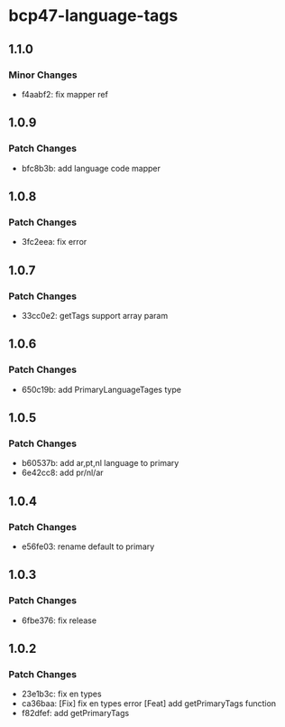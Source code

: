 # bcp47-language-tags

## 1.1.0

### Minor Changes

- f4aabf2: fix mapper ref

## 1.0.9

### Patch Changes

- bfc8b3b: add language code mapper

## 1.0.8

### Patch Changes

- 3fc2eea: fix error

## 1.0.7

### Patch Changes

- 33cc0e2: getTags support array param

## 1.0.6

### Patch Changes

- 650c19b: add PrimaryLanguageTages type

## 1.0.5

### Patch Changes

- b60537b: add ar,pt,nl language to primary
- 6e42cc8: add pr/nl/ar

## 1.0.4

### Patch Changes

- e56fe03: rename default to primary

## 1.0.3

### Patch Changes

- 6fbe376: fix release

## 1.0.2

### Patch Changes

- 23e1b3c: fix en types
- ca36baa: [Fix] fix en types error
  [Feat] add getPrimaryTags function
- f82dfef: add getPrimaryTags
